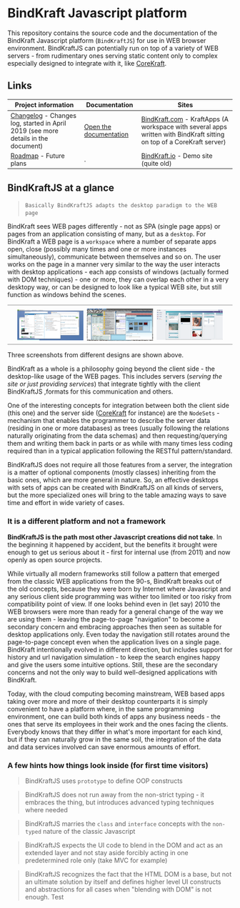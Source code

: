 # BindKraft Javascript platform

This repository contains the source code and the documentation of the BindKraft Javascript platform (`BindKraftJS`) for use in WEB browser environment. BindKraftJS can potentially run on top of a variety of WEB servers - from rudimentary ones serving static content only to complex especially designed to integrate with it, like [CoreKraft](https://github.com/Cleancodefactory/CoreKraft).

## Links

Project information | Documentation | Sites
--- | --- | ---
[Changelog](Documentation/CHANGELOG.md) - Changes log, started in April 2019 (see more details in the document) | [Open the documentation](Documentation/start.md) | [BindKraft.com](http://bindkraft.com) - KraftApps (A workspace with several apps written with BindKraft sitting on top of a CoreKraft server)
[Roadmap](Documentation/ROADMAP.md) - Future plans| . | [BindKraft.io](http://bindkraft.io) - Demo site (quite old)

## BindKraftJS at a glance

> `Basically BindKraftJS adapts the desktop paradigm to the WEB page`

BindKraft sees WEB pages differently - not as SPA (single page apps) or pages from an application consisting of many, but as a `desktop`. For BindKraft a WEB page is a `workspace` where a number of separate apps open, close (possibly many times and one or more instances simultaneously), communicate between themselves and so on. The user works on the page in a manner very similar to the way the user interacts with desktop applications - each app consists of windows (actually formed with DOM techniques) - one or more, they can overlap each other in a very desktopy way, or can be designed to look like a typical WEB site, but still function as windows behind the scenes. 

<div style="border-top: 2px solid #C0C0C0; border-bottom: 2px solid #C0C0C0;text-align: center; padding: 5px;">
<img src="Documentation/res/bkworkspace-1.png" style="display: inline-block;vertical-align: middle;width:30%; margin:2px;"/>
<img src="Documentation/res/bkworkspace-2.png" style="display: inline-block;vertical-align: middle;width:30%; margin:2px;"/>
<img src="Documentation/res/bkworkspace-3.png" style="vertical-align: middle;width:30%; margin:2px;"/>
<div style="clear:both;"></div>
</div>

Three screenshots from different designs are shown above.

BindKraft as a whole is a philosophy going beyond the client side - the desktop-like usage of the WEB pages. This includes servers (_serving the site or just providing services_) that integrate tightly with the client BindKraftJS ,formats for this communication and others.

One of the interesting concepts for integration between both the client side (this one) and the server side ([CoreKraft](https://github.com/Cleancodefactory/CoreKraft) for instance) are the `NodeSets` - mechanism that enables the programmer to describe the server data (residing in one or more databases) as trees (usually following the relations naturally originating from the data schemas) and then requesting/querying them and writing them back in parts or as while with many times less coding required than in a typical application following the RESTful pattern/standard.

BindKraftJS does not require all those features from a server, the integration is a matter of optional components (mostly classes) inheriting from the basic ones, which are more general in nature. So, an effective desktops with sets of apps can be created with BindKraftJS on all kinds of servers, but the more specialized ones will bring to the table amazing ways to save time and effort in wide variety of cases.

### It is a different platform and not a framework

**BindKraftJS is the path most other Javascript creations did not take**. In the beginning it happened by accident, but the benefits it brought were enough to get us serious about it - first for internal use (from 2011) and now openly as open source projects.

While virtually all modern frameworks still follow a pattern that emerged from the classic WEB applications from the 90-s, BindKraft breaks out of the old concepts, because they were born by Internet where Javascript and any serious client side programming was wither too limited or too risky from compatibility point of view. If one looks behind even in (let say) 2010 the WEB browsers were more than ready for a general change of the way we are using them - leaving the page-to-page "navigation" to become a secondary concern and embracing approaches then seen as suitable for desktop applications only. Even today the navigation still rotates around the page-to-page concept even when the application lives on a single page. BindKraft intentionally evolved in different direction, but includes support for history and url navigation simulation - to keep the search engines happy and give the users some intuitive options. Still, these are the secondary concerns and not the only way to build well-designed applications with BindKraft.

Today, with the cloud computing becoming mainstream, WEB based apps taking over more and more of their desktop counterparts it is simply convenient to have a platform where, in the same programming environment, one can build both kinds of apps any business needs - the ones that serve its employees in their work and the ones facing the clients. Everybody knows that they differ in what's more important for each kind, but if they can naturally grow in the same soil, the integration of the data and data services involved can save enormous amounts of effort.

### A few hints how things look inside (for first time visitors)

> BindKraftJS uses `prototype` to define OOP constructs

> BindKraftJS does not run away from the non-strict typing - it embraces the thing, but introduces advanced typing techniques where needed

> BindKraftJS marries the `class` and `interface` concepts with the `non-typed` nature of the classic Javascript

> BindKraftJS expects the UI code to blend in the DOM and act as an extended layer and not stay aside forcibly acting in one predetermined role only (take MVC for example)

> BindKraftJS recognizes the fact that the HTML DOM is a base, but not an ultimate solution by itself and defines higher level UI constructs and abstractions for all cases when "blending with DOM" is not enough. Test



